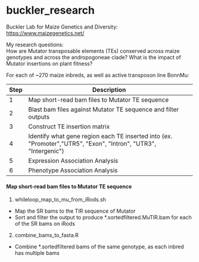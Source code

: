 # buckler_research

Buckler Lab for Maize Genetics and Diversity: https://www.maizegenetics.net/ <br>

My research questions: <br>
How are Mutator transposable elements (TEs) conserved across maize genotypes and across the andropogoneae clade? What is the impact of Mutator insertions on plant fitness? <br>

For each of ~270 maize inbreds, as well as active transposon line BonnMu:

| Step | Description|
| ---- | -----------|
| 1 | Map short-read bam files to Mutator TE sequence |
| 2 | Blast bam files against Mutator TE sequence and filter outputs|
| 3 | Construct TE insertion matrix |
| 4 | Identify what gene region each TE inserted into (ex. "Promoter","UTR5", "Exon", "Intron", "UTR3", "Intergenic")|
| 5 | Expression Association Analysis |
| 6 | Phenotype Association Analysis |


#### Map short-read bam files to Mutator TE sequence
1. whileloop_map_to_mu_from_iRods.sh
  - Map the SR bams to the TIR sequence of Mutator
  - Sort and filter the output to produce \*.sortedfiltered.MuTIR.bam for each of the SR bams on iRods
2. combine_bams_to_fasta.R
  - Combine \*.sortedfiltered bams of the same genotype, as each inbred has multiple bams

